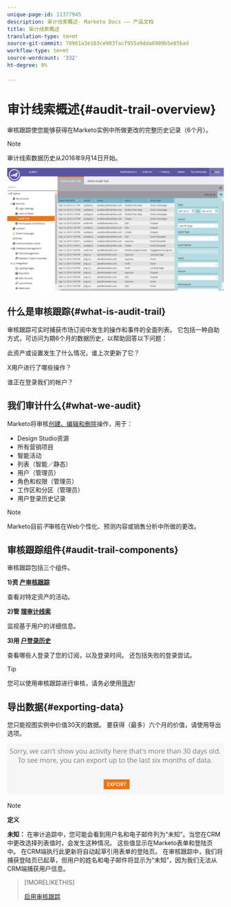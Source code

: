 ```yaml
---
unique-page-id: 11377945
description: 审计线索概述- Marketo Docs —— 产品文档
title: 审计线索概述
translation-type: tm+mt
source-git-commit: 78961a3e163ce903facf955a9dda6909b5e85bad
workflow-type: tm+mt
source-wordcount: '332'
ht-degree: 0%

---
```



# 审计线索概述{#audit-trail-overview}

审核跟踪使您能够获得在Marketo实例中所做更改的完整历史记录（6个月）。

>[!NOTE]
>
>审计线索数据历史从2016年9月14日开始。

![](assets/one.png)

## 什么是审核跟踪{#what-is-audit-trail}

审核跟踪可实时捕获市场订阅中发生的操作和事件的全面列表。 它包括一种自助方式，可访问为期6个月的数据历史，以帮助回答以下问题：

此资产或设置发生了什么情况，谁上次更新了它？

X用户进行了哪些操作？

谁正在登录我们的帐户？

## 我们审计什么{#what-we-audit}

Marketo将审核[创建、编辑和删除](/help/marketo/product-docs/administration/audit-trail/change-details-in-audit-trail.md)操作，用于：

* Design Studio资源
* 所有营销项目
* 智能活动
* 列表（智能／静态）
* 用户（管理员）
* 角色和权限（管理员）
* 工作区和分区（管理员）
* 用户登录历史记录

>[!NOTE]
>
>Marketo目前&#x200B;_不_&#x200B;审核在Web个性化、预测内容或销售分析中所做的更改。

## 审核跟踪组件{#audit-trail-components}

审核跟踪包括三个组件。

**1)资 [产审核跟踪](/help/marketo/product-docs/administration/audit-trail/change-details-in-audit-trail.md#asset-audit-trail)**

查看对特定资产的活动。

**2)管 [理审计线索](/help/marketo/product-docs/administration/audit-trail/change-details-in-audit-trail.md#admin-audit-trail)**

监视基于用户的详细信息。

**3)用 [户登录历史](/help/marketo/product-docs/administration/audit-trail/user-login-history.md)**

查看哪些人登录了您的订阅，以及登录时间。 还包括失败的登录尝试。

>[!TIP]
>
>您可以使用审核跟踪进行审核，请务必使用[筛选](/help/marketo/product-docs/administration/audit-trail/filtering-in-audit-trail.md)!

## 导出数据{#exporting-data}

您只能视图实例中价值30天的数据。 要获得（最多）六个月的价值，请使用导出选项。

![](assets/two.png)

>[!NOTE]
>
>**定义**
>
>**未知：** 在审计追踪中，您可能会看到用户名和电子邮件列为“未知”。当您在CRM中更改选择列表值时，会发生这种情况。 这些值显示在Marketo表单和登陆页中。 在CRM端执行此更新将自动起草引用表单的登陆页。 在审核跟踪中，我们将捕获登陆页已起草，但用户的姓名和电子邮件将显示为“未知”，因为我们无法从CRM端捕获用户信息。

>[!MORELIKETHIS]
>
>[启用审核跟踪](/help/marketo/product-docs/administration/audit-trail/enable-audit-trail.md)
